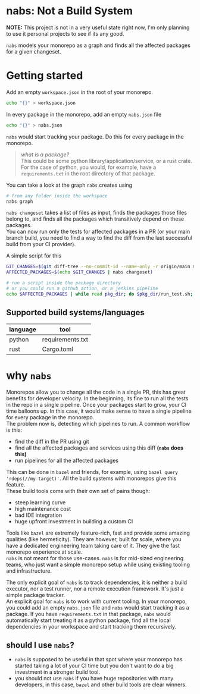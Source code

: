 # nabs: Not a Build System

**NOTE:** This project is not in a very useful state right now, I'm only planning to use it personal projects to see if its any good.  

`nabs` models your monorepo as a graph and finds all the affected packages for a given changeset.  
# Getting started

Add an empty `workspace.json` in the root of your monorepo.  
```sh
echo "{}" > workspace.json
```

In every package in the monorepo, add an empty `nabs.json` file
```sh
echo "{}" > nabs.json
```
`nabs` would start tracking your package. Do this for every package in the monorepo.  

> *what is a package?*   
> This could be some python library/application/service, or a rust crate.  
> For the case of python, you would, for example, have a `requirements.txt` in the root directory of that package.  

You can take a look at the graph `nabs` creates using

```sh
# from any folder inside the workspace
nabs graph
```

`nabs changeset` takes a list of files as input, finds the packages those files belong to, and finds all the packages which transitively depend on these packages.  
You can now run only the tests for affected packages in a PR (or your main branch build, you need to find a way to find the diff from the last successful build from your CI provider).  

A simple script for this
```sh
GIT_CHANGES=$(git diff-tree --no-commit-id --name-only -r origin/main my-awesome-branch)
AFFECTED_PACKAGES=$(echo $GIT_CHANGES | nabs changeset)

# run a script inside the package directory
# or you could run a github action, or a jenkins pipeline
echo $AFFECTED_PACKAGES | while read pkg_dir; do $pkg_dir/run_test.sh; done
```

## Supported build systems/languages
| language | tool |
|----------|--------------------|
|  python  | requirements.txt |
| rust | Cargo.toml |

# why `nabs`

Monorepos allow you to change all the code in a single PR, this has great benefits for developer velocity. In the beginning, its fine to run all the tests in the repo in a single pipeline. Once your packages start to grow, your CI time balloons up. In this case, it would make sense to have a single pipeline for every package in the monorepo.  
The problem now is, detecting which pipelines to run. A common workflow is this:
- find the diff in the PR using git
- find all the affected packages and services using this diff **(`nabs` does this)**
- run pipelines for all the affected packages

This can be done in `bazel` and friends, for example, using `bazel query 'rdeps(//my-target)'`. All the build systems with monorepos give this feature.   
These build tools come with their own set of pains though:
- steep learning curve
- high maintenance cost
- bad IDE integration
- huge upfront investment in building a custom CI

Tools like `bazel` are extremely feature-rich, fast and provide some amazing qualities (like hermeticity). They are however, built for scale, where you have a dedicated engineering team taking care of it. They give the fast monorepo experience at scale.  
`nabs` is not meant for those use-cases. `nabs` is for mid-sized engineering teams, who just want a simple monorepo setup while using existing tooling and infrastructure.  

The only explicit goal of `nabs` is to track dependencies, it is neither a build executor, nor a test runner, nor a remote execution framework. It's just a simple package tracker.  
An explicit goal for `nabs` is to work with current tooling. In your monorepo, you could add an empty `nabs.json` file and `nabs` would start tracking it as a package. If you have `requirements.txt` in that package, `nabs` would automatically start treating it as a python package, find all the local dependencies in your workspace and start tracking them recursively.  


## should I use `nabs`?

- `nabs` is supposed to be useful in that spot where your monorepo has started taking a lot of your CI time but you don't want to do a big investment in a stronger build tool.    
- you should not use `nabs` if you have huge repositories with many developers, in this case, `bazel` and other build tools are clear winners.  